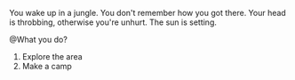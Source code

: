 You wake up in a jungle. You don't remember how you got there. Your head is throbbing, otherwise you're unhurt. The sun is setting.

@What you do?
1) Explore the area
2) Make a camp











